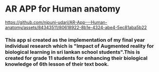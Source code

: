 # AR APP for Human anatomy
https://github.com/nipuni-udari/AR-App---Human-anatomy/assets/84343511/80618922-8b1e-4324-abe4-5ec81aba5b22

### This app si created as the implementation of my final year individual research which is "Impact of Augmented reality for biological learning in sri lankan school students".This is created for grade 11 students for enhancing their biological knowledge of 6th lesson of their text book.
